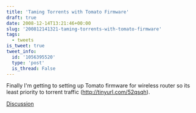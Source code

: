 ```yaml
---
title: 'Taming Torrents with Tomato Firmware'
draft: true
date: 2008-12-14T13:21:46+00:00
slug: '200812141321-taming-torrents-with-tomato-firmware'
tags:
  - tweets
is_tweet: true
tweet_info:
  id: '1056395520'
  type: 'post'
  is_thread: False
---
```




Finally I'm getting to setting up Tomato firmware for wireless router so its least priority to torrent traffic (http://tinyurl.com/52qsqh).

[Discussion](https://x.com/sytelus/status/1056395520)
